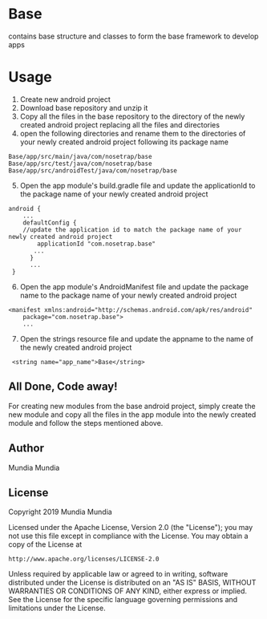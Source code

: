 # Base
contains base structure and classes to form the base framework to develop apps

# Usage
1. Create new android project
2. Download base repository and unzip it
3. Copy all the files in the base repository to the directory of the newly created android project replacing all the files and directories
4. open the following directories and rename them to the directories of your newly created android project following its package name
```
Base/app/src/main/java/com/nosetrap/base
Base/app/src/test/java/com/nosetrap/base
Base/app/src/androidTest/java/com/nosetrap/base
```
5. Open the app module's build.gradle file and update the applicationId to the package name of your newly created android project
```
android {
    ...
    defaultConfig {
    //update the application id to match the package name of your newly created android project
        applicationId "com.nosetrap.base"
       ...
      }
      ...
 }
```

6. Open the app module's AndroidManifest file and update the package name to the package name of your newly created android project
```
<manifest xmlns:android="http://schemas.android.com/apk/res/android"
    package="com.nosetrap.base">
    ...
 ```
 7. Open the strings resource file and update the appname to the name of the newly created android project
 ```
  <string name="app_name">Base</string>
  ```
 
 ## All Done, Code away!
 
 
 For creating new modules from the base android project, simply create the new module and copy all the files in the app module into the newly created module and follow the steps mentioned above.
 
 ## Author

Mundia Mundia 



## License

Copyright 2019 Mundia Mundia

Licensed under the Apache License, Version 2.0 (the "License");
you may not use this file except in compliance with the License.
You may obtain a copy of the License at

    http://www.apache.org/licenses/LICENSE-2.0

Unless required by applicable law or agreed to in writing, software
distributed under the License is distributed on an "AS IS" BASIS,
WITHOUT WARRANTIES OR CONDITIONS OF ANY KIND, either express or implied.
See the License for the specific language governing permissions and
limitations under the License.



